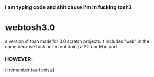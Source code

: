 ### i am typing code and shit cause i'm in fucking tosh3
# webtosh3.0
a version of tosh made for 3.0 scratch projects. it includes "web" in the name because fuck no i'm not doing a PC nor Mac port


### HOWEVER-
(i remember tauri exists)
